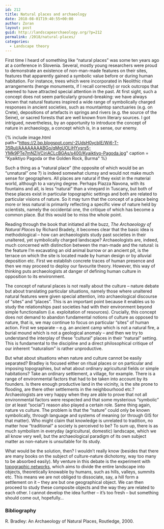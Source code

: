 ```yaml
---
id: 212
title: Natural places and archaeology
date: 2018-08-01T19:40:55+00:00
author: Zoran
layout: post
guid: http://landscapearchaeology.org/?p=212
permalink: /2018/natural-places/
categories:
  - Landscape theory
---
```

First time I heard of something like “natural places” was some ten years ago at a conference in Slovenia. Several, mostly young researchers were proud to demonstrate an existence of non-man-made features on their sites, features that apparently gained a symbolic value before or during human habitation. For instance, trees which were incorporated in Neolithic ritual arrangements (henge monuments, if I recall correctly) or rock outcrops that seemed to have attracted special attention in the past. At first sight, such a concept does not seem particularly ground-breaking: we have always known that natural features inspired a wide range of symbolically charged responses in ancient societies, such as mountaintop sanctuaries (e.g. on Crete), depositions of artefacts in springs and rivers (e.g. the source of the Seine), or sacred forests that are well known from literary sources. I got intrigued, nevertheless, by an opportunity to introduce the concept of nature in archaeology, a concept which is, in a sense, our enemy.  
  
{% include image.html path="https://2.bp.blogspot.com/-2UdsH0ycbIE/Wi6-T-35RuI/AAAAAAAABGo/qMgUOLiHYysrs5-YMk9PTe7mNZjVCiriACLcBGAs/s400/Kyaiktiyo-Pagoda.jpg"
 caption = "Kyaiktiyo Pagoda or the Golden Rock, Burma"   %}

Such a thing as a “natural place” (the opposite of which would be an “unnatural” one ?) is indeed somewhat clumsy and would not make much sense for geographers. All places are natural if they exist in the material world, although to a varying degree. Perhaps Piazza Navona, with its fountains and all, is less “natural” than a vineyard in Tuscany, but both of these places exist in particular topographic settings and both are related to particular visions of nature. So it may turn that the concept of a place being more or less natural is primarily reflecting a specific view of nature held by scientists, namely the occidental one, the critique of which has become a common place. But this would be to miss the whole point.  
  
Reading through the book that initiated all the buzz, *The Archaeology of Natural Places* by Richard Bradely, it becomes clear that the basic idea is methodological – how can archaeologists study past societies in their unaltered, yet symbolically charged landscape? Archaeologists are, indeed, much concerned with distinction between the man-made and the natural: is the feature I’m excavating an old animal burrow or an ancient pit, is the terrace on which the site is located made by human design or by alluvial deposition etc. First we establish concrete traces of human presence and then we may proceed to deploy our favourite theory. However, this way of thinking puts archaeologists at danger of defining human culture in opposition to its environment.  

The concept of natural places is not really about the culture – nature debate but about translating particular situations, namely those where unaltered natural features were given special attention, into archaeological discourse of “sites” and “places”. This is an important point because it enables us to study the relationships past societies had with their environment beyond simple functionalism (i.e. exploitation of resources). Crucially, this concept does not demand to abandon fundamental notions of culture as opposed to nature, that is, we may continue to focus on particular “sites” of human action. First we separate – e.g. an ancient camp which is not a natural fire, a burial mound which is not a geological anomaly – and then we try to understand the interplay of these “cultural” places in their “natural” setting. This is fundamental to the discipline and a direct philosophical critique of our inherent “naturalism” is rather unproductive.  
  
But what about situations when nature and culture cannot be easily separated? Bradley is focused either on ritual places or on particular and imposing topographies, but what about ordinary agricultural fields or simple habitations? Take an ordinary settlement, a village, for example. There is a range of environmental factors that had to be taken into account by its founders. Is there enough productive land in the vicinity, is the site prone to flooding, are there other settlements in the neighbourhood etc.? Archaeologists are very happy when they are able to prove that not all environmental factors were respected and that some mysterious “symbolic” (or at least “social”) reason also played a certain role. Same thing again, nature vs culture. The problem is that the “nature” could only be known symbolically, through language and systems of meaning (or through GIS for that matter). Who might claim that knowledge is unrelated to tradition, no matter how “traditional” a society is perceived to be? To sum up, there is as much symbolism in everyday (agricultural, domestic) landscape, which we all know very well, but the archaeological paradigm of its own subject matter as non-nature is unsuitable for its study.  
  
What would be the solution, then? I wouldn’t really know (besides that there are many books on the subject of culture-nature dichotomy, way too many to be absorbed easily). My venture in this debate is the experiment with [topographic networks](http://www.zoran-cuckovic.from.hr/2016/topographic-networks-proposal/), which aims to divide the entire landscape into objects, theoretically knowable by humans, such as hills, valleys, summits etc. This means we are not obliged to dissociate, say, a hill form a settlement on it – they are but one geographical object. We can then proceed to study these composite objects and the way they are related to each other. I cannot develop the idea further – it’s too fresh – but something should come out, hopefully…  
  

### Bibliography

R. Bradley: An Archaeology of Natural Places, Routledge, 2000.
